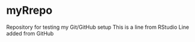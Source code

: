 # myRrepo
Repository for testing my Git/GitHub setup
This is a line from RStudio
Line added from GitHub
